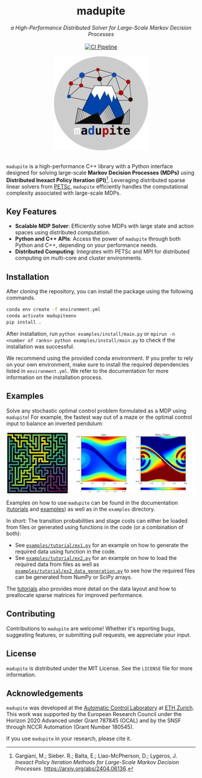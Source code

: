 <h1 align="center">madupite</h1>

<div align="center">
<i>a High-Performance Distributed Solver for Large-Scale Markov Decision Processes</i>
<br/><br/>
<a href="https://github.com/madupite/madupite/actions/workflows/ci-pipeline.yml">
  <img src="https://github.com/madupite/madupite/actions/workflows/ci-pipeline.yml/badge.svg" alt="CI Pipeline">
</a>
<br/><br/>
<img src="docs/_static/madupite_logo.png" width="250" height="250"/>
</div>
<br/>

`madupite` is a high-performance C++ library with a Python interface designed for solving large-scale **Markov Decision Processes (MDPs)** using **Distributed Inexact Policy Iteration (iPI)**[^1]. Leveraging distributed sparse linear solvers from [PETSc](https://petsc.org/), `madupite` efficiently handles the computational complexity associated with large-scale MDPs.

## Key Features
- **Scalable MDP Solver**: Efficiently solve MDPs with large state and action spaces using distributed computation.
- **Python and C++ APIs**: Access the power of ``madupite`` through both Python and C++, depending on your performance needs.
- **Distributed Computing**: Integrates with PETSc and MPI for distributed computing on multi-core and cluster environments.

## Installation
After cloning the repository, you can install the package using the following commands.

```bash
conda env create -f environment.yml
conda activate madupiteenv
pip install .
```

After installation, run `python examples/install/main.py` or `mpirun -n <number of ranks> python examples/install/main.py` to check if the installation was successful.

We recommend using the provided conda environment. If you prefer to rely on your own environment, make sure to install the required dependencies listed in `environment.yml`. We refer to the documentation for more information on the installation process.


## Examples

Solve any stochastic optimal control problem formulated as a MDP using `madupite`! For example, the fastest way out of a maze or the optimal control input to balance an inverted pendulum:

<div style="display: flex; justify-content: space-between; align-items: stretch;">
  <img src="docs/_static/maze_policy.svg" alt="Description of image 1" style="width: 33%; height: auto; object-fit: cover;">
  <img src="docs/_static/pendulum_policy.svg" alt="Description of image 2" style="width: 66%; height: auto; object-fit: cover;">
  <br/>
</div>


Examples on how to use `madupite` can be found in the documentation ([tutorials](https://madupite.github.io/tutorial.html) and [examples](https://madupite.github.io/examples.html)) as well as in the `examples` directory.

In short: The transition probabilities and stage costs can either be loaded from files or generated using functions in the code (or a combination of both):
* See [`examples/tutorial/ex1.py`](https://github.com/madupite/madupite/blob/main/examples/tutorial/ex1.py) for an example on how to generate the required data using function in the code.
* See [`examples/tutorial/ex2.py`](https://github.com/madupite/madupite/blob/main/examples/tutorial/ex2.py) for an example on how to load the required data from files as well as [`examples/tutorial/ex2_data_generation.py`](https://github.com/madupite/madupite/blob/main/examples/tutorial/ex2_data_generation.py) to see how the required files can be generated from NumPy or SciPy arrays.

The [tutorials](https://madupite.github.io/tutorial.html) also provides more detail on the data layout and how to preallocate sparse matrices for improved performance.


## Contributing
Contributions to `madupite` are welcome! Whether it's reporting bugs, suggesting features, or submitting pull requests, we appreciate your input.

## License
`madupite` is distributed under the MIT License. See the `LICENSE` file for more information.

## Acknowledgements
`madupite` was developed at the [Automatic Control Laboratory](https://control.ethz.ch/) at [ETH Zurich](https://ethz.ch/en). This work was supported by the European Research Council under the Horizon 2020 Advanced under Grant 787845 (OCAL) and by the SNSF through NCCR Automation (Grant Number 180545).

If you use `madupite` in your research, please cite it.


[^1]: Gargiani, M.; Sieber. R.; Balta, E.; Liao-McPherson, D.; Lygeros, J. *Inexact Policy Iteration Methods for Large-Scale Markov Decision Processes*. <https://arxiv.org/abs/2404.06136>.
